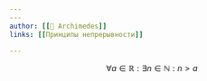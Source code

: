 ```yaml
---
---
author: [[👤 Archimedes]]
links: [[Принципы непрерывности]]

---
```


$$\forall a \in \mathbb{R} : \exists n \in \mathbb{N} : n > a $$
